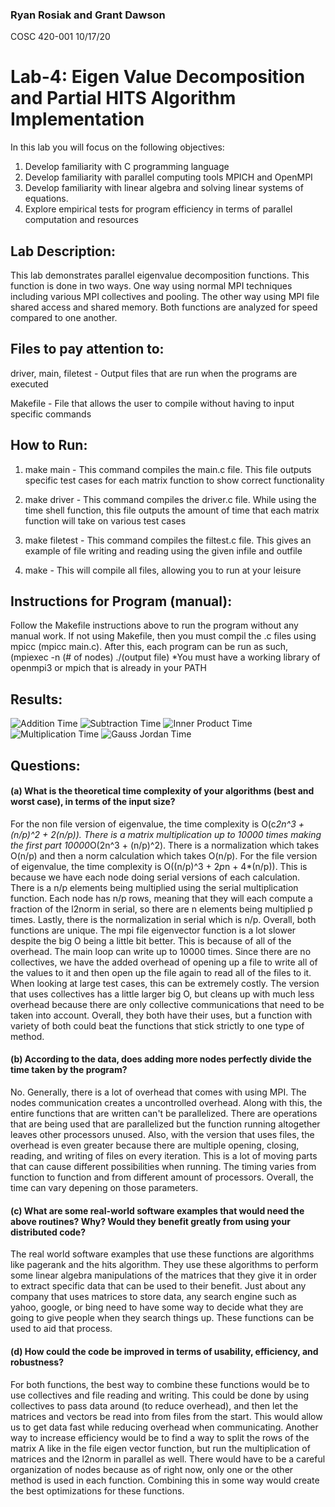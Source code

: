 ### Ryan Rosiak and Grant Dawson
COSC 420-001
10/17/20

# Lab-4: Eigen Value Decomposition and Partial HITS Algorithm Implementation
In this lab you will focus on the following objectives:
1. Develop familiarity with C programming language
2. Develop familiarity with parallel computing tools MPICH and OpenMPI
3. Develop familiarity with linear algebra and solving linear systems of equations.
4. Explore empirical tests for program efficiency in terms of parallel computation and resources
 

## Lab Description:
This lab demonstrates parallel eigenvalue decomposition functions. This function
is done in two ways. One way using normal MPI techniques including various 
MPI collectives and pooling. The other way using MPI file shared access
and shared memory. Both functions are analyzed for speed compared to one 
another.

## Files to pay attention to:

driver, main, filetest  - Output files that are run when the programs are executed

Makefile - File that allows the user to compile without having to input specific commands

## How to Run:

1. make main
        - This command compiles the main.c file. This file outputs specific test cases for each
        matrix function to show correct functionality

2. make driver
        - This command compiles the driver.c file. While using the time shell function, this 
        file outputs the amount of time that each matrix function will take on various test cases

3. make filetest
        - This command compiles the filtest.c file. This gives an example of file writing and reading
        using the given infile and outfile

3. make
        - This will compile all files, allowing you to run at your leisure

## Instructions for Program (manual):
Follow the Makefile instructions above to run the program without any manual work. If not
using Makefile, then you must compil the .c files using mpicc (mpicc main.c). After this,
each program can be run as such, (mpiexec -n (# of nodes) ./(output file)
*You must have a working library of openmpi3 or mpich that is already in your PATH


## Results: 


![Addition Time](https://github.com/spa542/COSC420/blob/master/Lab3/Img/Addition.png)
![Subtraction Time](https://github.com/spa542/COSC420/blob/master/Lab3/Img/Subtraction.png)
![Inner Product Time](https://github.com/spa542/COSC420/blob/master/Lab3/Img/Inner%20Product.png)
![Multiplication Time](https://github.com/spa542/COSC420/blob/master/Lab3/Img/Multiplication.png)
![Gauss Jordan Time](https://github.com/spa542/COSC420/blob/master/Lab3/Img/GaussJordan.png)

## Questions:

#### (a) What is the theoretical time complexity of your algorithms (best and worst case), in terms of the input size?
For the non file version of eigenvalue, the time complexity is O(c*2n^3 + (n/p)^2 + 2(n/p)). There 
is a matrix multiplication up to 10000 times making the first part 
10000*O(2n^3 + (n/p)^2). There is a normalization which takes O(n/p) and then a 
norm calculation which takes O(n/p).
For the file version of eigenvalue, the time complexity is O((n/p)^3 + 2*p*n + 4*(n/p)).
This is because we have each node doing serial versions of each calculation. There is a
n/p elements being multiplied using the serial multiplication function. Each node has
n/p rows, meaning that they will each compute a fraction of the l2norm in serial, so there
are n elements being multiplied p times. Lastly, there is the normalization in serial which
is n/p. 
Overall, both functions are unique. The mpi file eigenvector function is a lot slower 
despite the big O being a little bit better. This is because of all of the overhead. The main
loop can write up to 10000 times. Since there are no collectives, we have the added 
overhead of opening up a file to write all of the values to it and then open up the file
again to read all of the files to it. When looking at large test cases, this can be 
extremely costly. The version that uses collectives has a little larger big O, but cleans
up with much less overhead because there are only collective communications that need to 
be taken into account. Overall, they both have their uses, but a function with variety 
of both could beat the functions that stick strictly to one type of method.


#### (b) According to the data, does adding more nodes perfectly divide the time taken by the program?
No. Generally, there is a lot of overhead that comes with using MPI. The nodes communication creates a 
uncontrolled overhead. Along with this, the entire functions that are written can't be parallelized. There
are operations that are being used that are parallelized but the function running altogether leaves 
other processors unused. Also, with the version that uses files, the overhead is even greater because there are
multiple opening, closing, reading, and writing of files on every iteration. This is a lot of moving parts that 
can cause different possibilities when running. The timing varies from function to function and from different amount
of processors. Overall, the time can vary depening on those parameters.

#### (c) What are some real-world software examples that would need the above routines? Why? Would they benefit greatly from using your distributed code?  
The real world software examples that use these functions are algorithms like pagerank and the hits algorithm. They use these algorithms
to perform some linear algebra manipulations of the matrices that they give it in order to extract specific data that can be used to their
benefit. Just about any company that uses matrices to store data, any search engine such as yahoo, google, or bing need to have some way to decide
what they are going to give people when they search things up. These functions can be used to aid that process.


#### (d) How could the code be improved in terms of usability, efficiency, and robustness?
For both functions, the best way to combine these functions would be to use collectives and 
file reading and writing. This could be done by using collectives to pass data around (to reduce overhead),
and then let the matrices and vectors be read into from files from the start. This would allow us to get data
fast while reducing overhead when communicating. Another way to increase efficiency would be to find a way to 
split the rows of the matrix A like in the file eigen vector function, but run the multiplication of matrices and the l2norm 
in parallel as well. There would have to be a careful organization of nodes because as of right now, only one or the other method
is used in each function. Combining this in some way would create the best optimizations for these functions.
